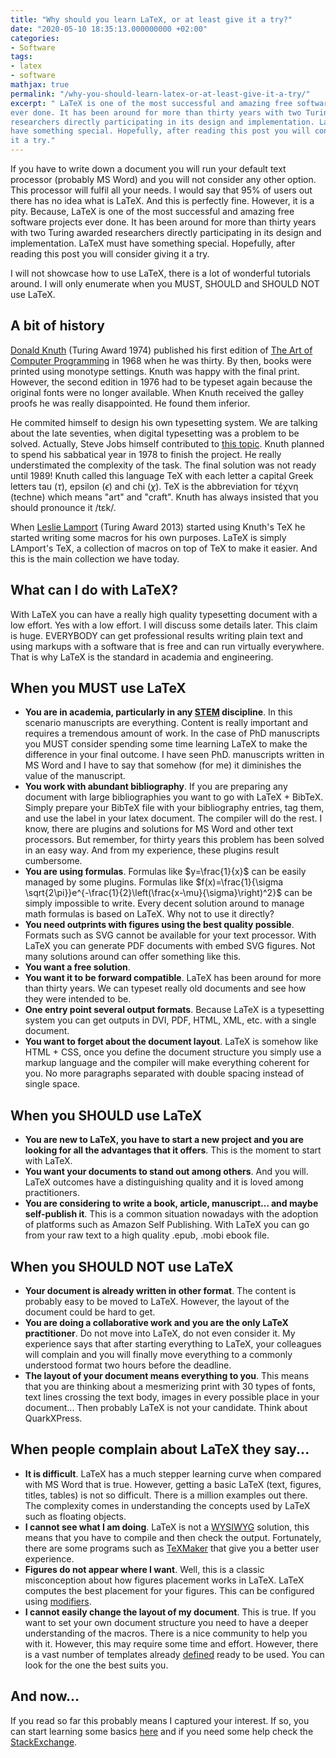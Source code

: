 ```yaml
---
title: "Why should you learn LaTeX, or at least give it a try?"
date: "2020-05-10 18:35:13.000000000 +02:00"
categories:
- Software
tags:
- latex
- software
mathjax: true
permalink: "/why-you-should-learn-latex-or-at-least-give-it-a-try/"
excerpt: " LaTeX is one of the most successful and amazing free software projects
ever done. It has been around for more than thirty years with two Turing awarded
researchers directly participating in its design and implementation. LaTeX must
have something special. Hopefully, after reading this post you will consider giving
it a try."
---
```

If you have to write down a document you will run your default text processor (probably MS Word) and you will not
consider any other option. This processor will fulfil all your needs. I would say that 95% of users out there has no
idea what is LaTeX. And this is perfectly fine. However, it is a pity. Because, LaTeX is one of the most successful and
amazing free software projects ever done. It has been around for more than thirty years with two Turing awarded
researchers directly participating in its design and implementation. LaTeX must have something special. Hopefully, after
reading this post you will consider giving it a try.

I will not showcase how to use LaTeX, there is a lot of wonderful tutorials around. I will only enumerate when you MUST,
SHOULD and SHOULD NOT use LaTeX.

## A bit of history
[Donald Knuth](https://en.wikipedia.org/wiki/Donald_Knuth) (Turing Award 1974) published his first edition of [The Art
of Computer Programming](https://en.wikipedia.org/wiki/The_Art_of_Computer_Programming) in 1968 when he was thirty. By
then, books were printed using monotype settings. Knuth was happy with the final print. However, the second edition in
1976 had to be typeset again because the original fonts were no longer available. When Knuth received the galley proofs
he was really disappointed. He found them inferior.

He commited himself to design his own typesetting system. We are talking about the late seventies, when digital
typesetting was a problem to be solved. Actually, Steve Jobs himself contributed to [this
topic](https://www.ted.com/talks/steve_jobs_how_to_live_before_you_die). Knuth planned to spend his sabbatical year in
1978 to finish the project. He really understimated the complexity of the task. The final solution was not ready until
1989! Knuth called this language TeX with each letter a capital Greek letters tau ($\tau$), epsilon ($\epsilon$) and chi
($\chi$). TeX is the abbreviation for τέχνη (techne) which means "art" and "craft". Knuth has always insisted that you
should pronounce it /tɛk/.

When [Leslie Lamport](https://en.wikipedia.org/wiki/Leslie_Lamport) (Turing Award 2013) started using Knuth's TeX he
started writing some macros for his own purposes. LaTeX is simply LAmport's TeX, a collection of macros on top of TeX to
make it easier. And this is the main collection we have today.

## What can I do with LaTeX?
With LaTeX you can have a really high quality typesetting document with a low effort. Yes with a low effort. I will
discuss some details later. This claim is huge. EVERYBODY can get professional results writing plain text and using
markups with a software that is free and can run virtually everywhere. That is why LaTeX is the standard in academia and
engineering.

## When you MUST use LaTeX
* **You are in academia, particularly in any
[STEM](https://en.wikipedia.org/wiki/Science,_technology,_engineering,_and_mathematics) discipline**. In this scenario
manuscripts are everything. Content is really important and requires a tremendous amount of work. In the case of PhD
manuscripts you MUST consider spending some time learning LaTeX to make the difference in your final outcome. I have
seen PhD. manuscripts written in MS Word and I have to say that somehow (for me) it diminishes the value of the
manuscript.
* **You work with abundant bibliography**. If you are preparing any document with large bibliographies you want to go
with LaTeX + BibTeX. Simply prepare your BibTeX file with your bibliography entries, tag them, and use the label in your
latex document. The compiler will do the rest. I know, there are plugins and solutions for MS Word and other text
processors. But remember, for thirty years this problem has been solved in an easy way. And from my experience, these
plugins result cumbersome.
* **You are using formulas**. Formulas like $y=\frac{1}{x}$ can be easily managed by some plugins. Formulas like
$f(x)=\frac{1}{\sigma \sqrt{2\pi}}e^{-\frac{1}{2}\left(\frac{x-\mu}{\sigma}\right)^2}$ can be simply impossible to
write. Every decent solution around to manage math formulas is based on LaTeX. Why not to use it directly?
* **You need outprints with figures using the best quality possible**. Formats such as SVG cannot be available for your
text processor. With LaTeX you can generate PDF documents with embed SVG figures. Not many solutions around can offer
something like this.
* **You want a free solution**.
* **You want it to be forward compatible**. LaTeX has been around for more than thirty years. We can typeset really old
documents and see how they were intended to be.
* **One entry point several output formats**. Because LaTeX is a typesetting system you can get outputs in DVI, PDF,
HTML, XML, etc. with a single document.
* **You want to forget about the document layout**. LaTeX is somehow like HTML + CSS, once you define the document
structure you simply use a markup language and the compiler will make everything coherent for you. No more paragraphs
separated with double spacing instead of single space.

## When you SHOULD use LaTeX
* **You are new to LaTeX, you have to start a new project and you are looking for all the advantages that it offers**.
This is the moment to start with LaTeX.
* **You want your documents to stand out among others**. And you will. LaTeX outcomes have a distinguishing quality and
it is loved among practitioners.
* **You are considering to write a book, article, manuscript... and maybe self-publish it**. This is a common situation
nowadays with the adoption of platforms such as Amazon Self Publishing. With LaTeX you can go from your raw text to a
high quality .epub, .mobi ebook file.

## When you SHOULD NOT use LaTeX
* **Your document is already written in other format**. The content is probably easy to be moved to LaTeX. However, the
layout of the document could be hard to get.
* **You are doing a collaborative work and you are the only LaTeX practitioner**. Do not move into LaTeX, do not even
consider it. My experience says that after starting everything to LaTeX, your colleagues will complain and you will
finally move everything to a commonly understood format two hours before the deadline.
* **The layout of your document means everything to you**. This means that you are thinking about a mesmerizing print
with 30 types of fonts, text lines crossing the text body, images in every possible place in your document... Then
probably LaTeX is not your candidate. Think about QuarkXPress.

## When people complain about LaTeX they say...
* **It is difficult**. LaTeX has a much stepper learning curve when compared with MS Word that is true. However, getting
a basic LaTeX (text, figures, titles, tables) is not so difficult. There is a million examples out there. The complexity
comes in understanding the concepts used by LaTeX such as floating objects.
* **I cannot see what I am doing**. LaTeX is not a [WYSIWYG](https://en.wikipedia.org/wiki/WYSIWYG) solution, this means
that you have to compile and then check the output. Fortunately, there are some programs such as
[TeXMaker](https://www.xm1math.net/texmaker/) that give you a better user experience.
* **Figures do not appear where I want**. Well, this is a classic misconception about how figures placement works in
LaTeX. LaTeX computes the best placement for your figures. This can be configured using
[modifiers](https://www.overleaf.com/learn/latex/Positioning_of_Figures).
* **I cannot easily change the layout of my document**. This is true. If you want to set your own document structure you
need to have a deeper understanding of the macros. There is a nice community to help you with it. However, this may
require some time and effort. However, there is a vast number of templates already
[defined](https://www.latextemplates.com/) ready to be used. You can look for the one the best suits you.

## And now...
If you read so far this probably means I captured your interest. If so, you can start learning some basics
[here](https://www.latex-tutorial.com/quick-start/) and if you need some help check the
[StackExchange](https://tex.stackexchange.com/).